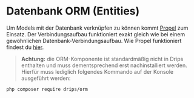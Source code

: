 # Datenbank ORM (Entities)

Um Models mit der Datenbank verknüpfen zu können kommt [Propel](http://propelorm.org) zum Einsatz. Der Verbindungsaufbau funktioniert exakt gleich wie bei einem gewöhnlichen Datenbank-Verbindungsaufbau.
Wie Propel funktioniert findest du [hier](http://propelorm.org/documentation).

> **Achtung:** die ORM-Komponente ist standardmäßig nicht in Drips enthalten und muss dementsprechend erst nachinstalliert werden. Hierfür muss lediglich folgendes Kommando auf der Konsole ausgeführt werden:

```
php composer require drips/orm
```
